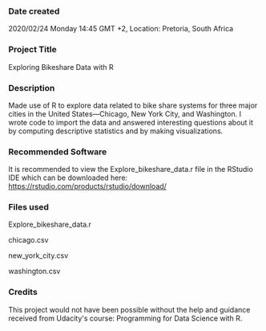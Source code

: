### Date created
2020/02/24 Monday 14:45 GMT +2, Location: Pretoria, South Africa

### Project Title
Exploring Bikeshare Data with R

### Description
Made use of R to explore data related to bike share systems for three major cities in the United States—Chicago, New York City, and Washington. I wrote code to import the data and answered interesting questions about it by computing descriptive statistics and by making visualizations.

### Recommended Software
It is recommended to view the Explore_bikeshare_data.r file in the RStudio IDE which can be downloaded here: https://rstudio.com/products/rstudio/download/

### Files used
Explore_bikeshare_data.r

chicago.csv

new_york_city.csv

washington.csv

### Credits
This project would not have been possible without the help and guidance received from Udacity's course: Programming for Data Science with R.
